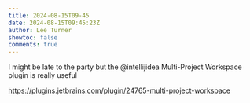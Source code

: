 ```yaml
---
title: 2024-08-15T09-45
date: 2024-08-15T09:45:23Z
author: Lee Turner
showtoc: false
comments: true
---
```


I might be late to the party but the @intellijidea  Multi-Project Workspace plugin is really useful

https://plugins.jetbrains.com/plugin/24765-multi-project-workspace

